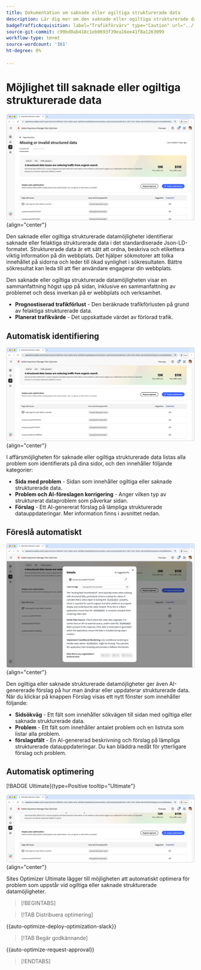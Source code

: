 ```yaml
---
title: Dokumentation om saknade eller ogiltiga strukturerade data
description: Lär dig mer om den saknade eller ogiltiga strukturerade datamöjligheter och hur du kan använda den för att förbättra trafikförvärvet.
badgeTrafficAcquisition: label="Trafikförvärv" type="Caution" url="../../opportunity-types/traffic-acquisition.md" tooltip="Trafikförvärv"
source-git-commit: c99bd0ab418c1eb0693f39ea16ee41f8a1263099
workflow-type: tm+mt
source-wordcount: '361'
ht-degree: 0%

---
```



# Möjlighet till saknade eller ogiltiga strukturerade data

![affärsmöjligheten för strukturerade data saknas eller är ogiltig](./assets/missing-or-invalid-structured-data/hero.png){align="center"}

Den saknade eller ogiltiga strukturerade datamöjligheter identifierar saknade eller felaktiga strukturerade data i det standardiserade Json-LD-formatet. Strukturerade data är ett sätt att ordna, beskriva och etikettera viktig information på din webbplats. Det hjälper sökmotorer att tolka innehållet på sidorna och leder till ökad synlighet i sökresultaten. Bättre sökresultat kan leda till att fler användare engagerar din webbplats.

Den saknade eller ogiltiga strukturerade datamöjligheten visar en sammanfattning högst upp på sidan, inklusive en sammanfattning av problemet och dess inverkan på er webbplats och verksamhet.

* **Prognostiserad trafikförlust** - Den beräknade trafikförlusten på grund av felaktiga strukturerade data.
* **Planerat trafikvärde** - Det uppskattade värdet av förlorad trafik.

## Automatisk identifiering

![Identifiera saknade eller ogiltiga strukturerade data automatiskt](./assets/missing-or-invalid-structured-data/auto-identify.png){align="center"}

I affärsmöjligheten för saknade eller ogiltiga strukturerade data listas alla problem som identifierats på dina sidor, och den innehåller följande kategorier:

* **Sida med problem** - Sidan som innehåller ogiltiga eller saknade strukturerade data.
* **Problem och AI-föreslagen korrigering** - Anger vilken typ av strukturerat dataproblem som påverkar sidan.
* **Förslag** - Ett AI-genererat förslag på lämpliga strukturerade datauppdateringar. Mer information finns i avsnittet nedan.

## Föreslå automatiskt

![Föreslå saknade eller ogiltiga strukturerade data automatiskt](./assets/missing-or-invalid-structured-data/auto-suggest.png){align="center"}

Den ogiltiga eller saknade strukturerade datamöjligheter ger även AI-genererade förslag på hur man ändrar eller uppdaterar strukturerade data. När du klickar på knappen Förslag visas ett nytt fönster som innehåller följande:

* **Sidsökväg** - Ett fält som innehåller sökvägen till sidan med ogiltiga eller saknade strukturerade data.
* **Problem** - Ett fält som innehåller antalet problem och en listruta som listar alla problem.
* **förslagsfält** - En AI-genererad beskrivning och förslag på lämpliga strukturerade datauppdateringar. Du kan bläddra nedåt för ytterligare förslag och problem.

## Automatisk optimering

[!BADGE Ultimate]{type=Positive tooltip="Ultimate"}

![Automatisk optimering av föreslagna saknade eller ogiltiga strukturerade data](./assets/missing-or-invalid-structured-data/auto-optimize.png){align="center"}

Sites Optimizer Ultimate lägger till möjligheten att automatiskt optimera för problem som uppstår vid ogiltiga eller saknade strukturerade datamöjligheter. <!--- TBD-need more in-depth and opportunity specific information here. What does the auto-optimization do?-->

>[!BEGINTABS]

>[!TAB Distribuera optimering]

{{auto-optimize-deploy-optimization-slack}}

>[!TAB Begär godkännande]

{{auto-optimize-request-approval}}

>[!ENDTABS]
